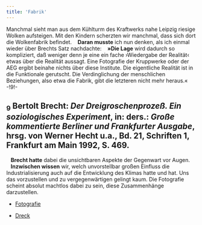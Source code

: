 ```yaml
---
title: 'Fabrik'
---
```


Manchmal sieht man aus dem Kühlturm des Kraftwerks nahe Leipzig riesige Wolken aufsteigen. Mit den Kindern scherzten wir manchmal, dass sich dort die Wolkenfabrik befindet. &nbsp;&nbsp;&nbsp;**Daran musste** ich nun denken, als ich einmal wieder über Brechts Satz nachdachte: &nbsp;&nbsp;&nbsp;**»Die Lage** wird dadurch so kompliziert, daß weniger denn je eine ein fache ›Wiedergabe der Realität‹ etwas über die Realität aussagt. Eine Fotografie der Kruppwerke oder der AEG ergibt beinahe nichts über diese Institute. Die eigentliche Realität ist in die Funktionale gerutscht. Die Verdinglichung der menschlichen Beziehungen, also etwa die Fabrik, gibt die letzteren nicht mehr heraus.« -!9!-
## <sub class="subscript">**9**</sub> Bertolt Brecht: _Der Dreigroschenprozeß. Ein soziologisches Experiment_, in: ders.: _Große kommentierte Berliner und Frankfurter Ausgabe_, hrsg. von Werner Hecht u.a., Bd. 21, Schriften 1, Frankfurt am Main 1992, S. 469.
&nbsp;&nbsp;&nbsp;**Brecht hatte** dabei die unsichtbaren Aspekte der Gegenwart vor Augen. &nbsp;&nbsp;&nbsp;**Inzwischen wissen** wir, welch unvorstellbar großen Einfluss die Industrialisierung auch auf die Entwicklung des Klimas hatte und hat. Uns das vorzustellen und zu vergegenwärtigen gelingt kaum. Die Fotografie scheint absolut machtlos dabei zu sein, diese Zusammenhänge darzustellen.

* [Fotografie](Photography_de)

* [Dreck](Dirt_de)

